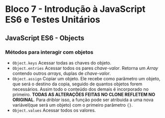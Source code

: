 # Bloco 7 - Introdução à JavaScript ES6 e Testes Unitários

## JavaScript ES6 - Objects

### Métodos para interagir com objetos

- `Object.keys` Acessar todas as chaves do objeto.
- `Object.entries` Acessar todos os pares *chave-valor*.
  Retorna um *Array* contendo outros *arrays*, duplas de *chave-valor*.
- `Object.assign` Copiar um objeto.
  Ele recebe como parâmetro um objeto, que será o destino da copia, seguido de quantos objetos forem necessários. Assim todo o conteúdo dos demais é incorporado no primeiro. **TODAS AS ALTERAÇÕES FEITAS NO CLONE REFLETEM NO ORIGINAL**. Para *driblar* isso, a função pode ser atribuida a uma nova variável(que será um objeto) com o primeiro parâmetro `{}`.
- `Object.values` Acessar todos os valores.